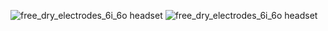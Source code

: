 ![free_dry_electrodes_6i_6o headset](https://github.com/neuroidss/free_dry_electrodes/raw/main/free_dry_electrodes_6i_6o/out/3d/3156601658874798785.png)
![free_dry_electrodes_6i_6o headset](https://github.com/neuroidss/free_dry_electrodes/raw/main/free_dry_electrodes_6i_6o/out/3d/8401711663433272599.jpg)
